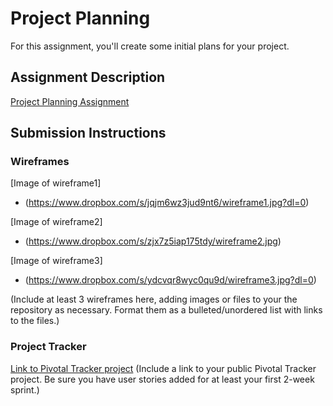 # Project Planning
For this assignment, you'll create some initial plans for your project.

## Assignment Description
[Project Planning Assignment](https://education.launchcode.org/liftoff/assignments/planning/)

## Submission Instructions

### Wireframes
[Image of wireframe1]
* (https://www.dropbox.com/s/jqjm6wz3jud9nt6/wireframe1.jpg?dl=0)

[Image of wireframe2]
* (https://www.dropbox.com/s/zjx7z5iap175tdy/wireframe2.jpg)

[Image of wireframe3]
* (https://www.dropbox.com/s/ydcvqr8wyc0qu9d/wireframe3.jpg?dl=0)


(Include at least 3 wireframes here, adding images or files to your the repository as necessary. Format them as a bulleted/unordered list with links to the files.)

### Project Tracker
[Link to Pivotal Tracker project](https://www.pivotaltracker.com/n/projects/2143886)
(Include a link to your public Pivotal Tracker project. Be sure you have user stories added for at least your first 2-week sprint.)